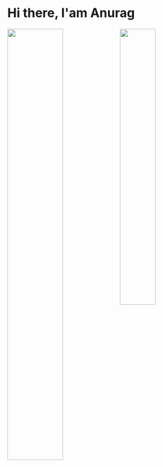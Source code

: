 # Hi there, I'am Anurag 

<img align="left" width="50%"  src ="https://github-readme-stats-xi-seven-24.vercel.app/api?username=Anurag-Mishra22&show_icons=true&theme=transparent" />

<img align="left" width="40%" src ="https://github-readme-stats-xi-seven-24.vercel.app/api/top-langs/?username=anuraghazra&layout=compact" />


